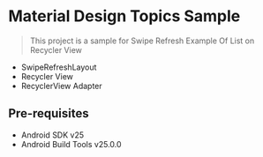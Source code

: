 Material Design Topics Sample
===================================

>This project is a sample for Swipe Refresh Example Of List on Recycler View 

- SwipeRefreshLayout
- Recycler View
- RecyclerView Adapter 

Pre-requisites
--------------

- Android SDK v25
- Android Build Tools v25.0.0
